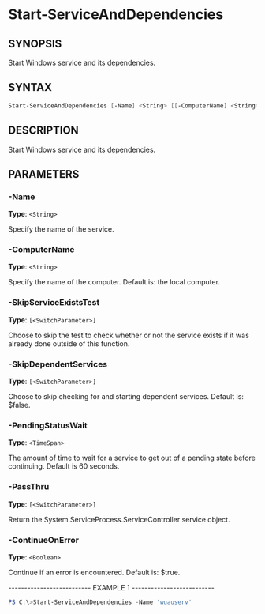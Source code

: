 Start-ServiceAndDependencies
============================

SYNOPSIS
--------

Start Windows service and its dependencies.

SYNTAX
------

```powershell
Start-ServiceAndDependencies [-Name] <String> [[-ComputerName] <String>] [-SkipServiceExistsTest] [-SkipDependentServices] [[-PendingStatusWait] <TimeSpan>] [-PassThru] [[-ContinueOnError] <Boolean>] [<CommonParameters>]
```

DESCRIPTION
-----------

Start Windows service and its dependencies.

PARAMETERS
----------

### -Name

**Type**: `<String>`

Specify the name of the service.

### -ComputerName

**Type**: `<String>`

Specify the name of the computer. Default is: the local computer.

### -SkipServiceExistsTest

**Type**: `[<SwitchParameter>]`

Choose to skip the test to check whether or not the service exists if it
was already done outside of this function.

### -SkipDependentServices

**Type**: `[<SwitchParameter>]`

Choose to skip checking for and starting dependent services. Default is:
$false.

### -PendingStatusWait

**Type**: `<TimeSpan>`

The amount of time to wait for a service to get out of a pending state
before continuing. Default is 60 seconds.

### -PassThru

**Type**: `[<SwitchParameter>]`

Return the System.ServiceProcess.ServiceController service object.

### -ContinueOnError

**Type**: `<Boolean>`

Continue if an error is encountered. Default is: $true.

-------------------------- EXAMPLE 1 --------------------------

```powershell
PS C:\>Start-ServiceAndDependencies -Name 'wuauserv'
```
